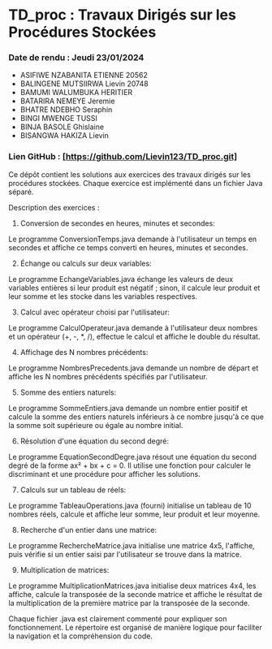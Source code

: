 # TD_proc : Travaux Dirigés sur les Procédures Stockées
### Date de rendu : Jeudi 23/01/2024

<Membres du groupe :>

* ASIFIWE NZABANITA ETIENNE 20562
* BALINGENE MUTSIIRWA Lievin 20748
* BAMUMI WALUMBUKA HERITIER 
* BATARIRA NEMEYE Jeremie
* BHATRE NDEBHO Seraphin
* BINGI MWENGE TUSSI
* BINJA BASOLE Ghislaine
* BISANGWA HAKIZA Lievin


### Lien GitHub : [https://github.com/Lievin123/TD_proc.git]

Ce dépôt contient les solutions aux exercices des travaux dirigés sur les procédures stockées. Chaque exercice est implémenté dans un fichier Java séparé.

Description des exercices :
1. Conversion de secondes en heures, minutes et secondes:

Le programme ConversionTemps.java demande à l'utilisateur un temps en secondes et affiche ce temps converti en heures, minutes et secondes.

2. Échange ou calculs sur deux variables:

Le programme EchangeVariables.java échange les valeurs de deux variables entières si leur produit est négatif ; sinon, il calcule leur produit et leur somme et les stocke dans les variables respectives.

3. Calcul avec opérateur choisi par l'utilisateur:

Le programme CalculOperateur.java demande à l'utilisateur deux nombres et un opérateur (+, -, *, /), effectue le calcul et affiche le double du résultat.

4. Affichage des N nombres précédents:

Le programme NombresPrecedents.java demande un nombre de départ et affiche les N nombres précédents spécifiés par l'utilisateur.

5. Somme des entiers naturels:

Le programme SommeEntiers.java demande un nombre entier positif et calcule la somme des entiers naturels inférieurs à ce nombre jusqu'à ce que la somme soit supérieure ou égale au nombre initial.

6. Résolution d'une équation du second degré:

Le programme EquationSecondDegre.java résout une équation du second degré de la forme ax² + bx + c = 0. Il utilise une fonction pour calculer le discriminant et une procédure pour afficher les solutions.

7. Calculs sur un tableau de réels:

Le programme TableauOperations.java (fourni) initialise un tableau de 10 nombres réels, calcule et affiche leur somme, leur produit et leur moyenne.

8. Recherche d'un entier dans une matrice:

Le programme RechercheMatrice.java initialise une matrice 4x5, l'affiche, puis vérifie si un entier saisi par l'utilisateur se trouve dans la matrice.

9. Multiplication de matrices:

Le programme MultiplicationMatrices.java initialise deux matrices 4x4, les affiche, calcule la transposée de la seconde matrice et affiche le résultat de la multiplication de la première matrice par la transposée de la seconde.

Chaque fichier .java est clairement commenté pour expliquer son fonctionnement. Le répertoire est organisé de manière logique pour faciliter la navigation et la compréhension du code.